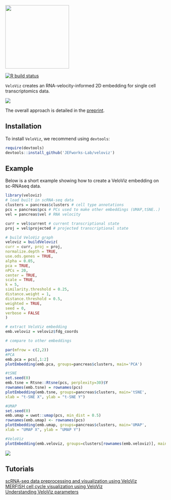 
<a href="https://jef.works/veloviz/"><img src="https://github.com/JEFworks/veloviz/blob/package/docs/img/logo_final.png" width="200"/></a>

<!-- badges: start -->
[![R build status](https://github.com/JEFworks/veloviz/workflows/R-CMD-check/badge.svg)](https://github.com/JEFworks/veloviz/actions)
<!-- badges: end -->


`VeloViz` creates an RNA-velocity-informed 2D embedding for single cell transcriptomics data.

![](https://github.com/JEFworks/veloviz/blob/package/docs/img/readme_schematic.png)

The overall approach is detailed in the [preprint](https://www.biorxiv.org/content/10.1101/2021.01.28.425293v1).

## Installation

To install `VeloViz`, we recommend using `devtools`:

``` r
require(devtools)
devtools::install_github('JEFworks-Lab/veloviz')
```

## Example

Below is a short example showing how to create a VeloViz embedding on sc-RNAseq data.   

``` r
library(veloviz)
# load built in scRNA-seq data
clusters = pancreas$clusters # cell type annotations
pcs = pancreas$pcs # PCs used to make other embeddings (UMAP,tSNE..)
vel = pancreas$vel # RNA velocity

curr = vel$current # current transcriptional state
proj = vel$projected # projected transcriptional state

# build VeloViz graph
veloviz = buildVeloviz(
curr = curr, proj = proj,
normalize.depth = TRUE,
use.ods.genes = TRUE,
alpha = 0.05,
pca = TRUE,
nPCs = 20,
center = TRUE,
scale = TRUE,
k = 5,
similarity.threshold = 0.25,
distance.weight = 1,
distance.threshold = 0.5,
weighted = TRUE,
seed = 0,
verbose = FALSE
)

# extract VeloViz embedding
emb.veloviz = veloviz$fdg_coords

# compare to other embeddings

par(mfrow = c(2,2))
#PCA
emb.pca = pcs[,1:2]
plotEmbedding(emb.pca, groups=pancreas$clusters, main='PCA')

#tSNE
set.seed(0)
emb.tsne = Rtsne::Rtsne(pcs, perplexity=30)$Y 
rownames(emb.tsne) = rownames(pcs)
plotEmbedding(emb.tsne, groups=pancreas$clusters, main='tSNE',
xlab = "t-SNE X", ylab = "t-SNE Y")

#UMAP
set.seed(0)
emb.umap = uwot::umap(pcs, min_dist = 0.5)
rownames(emb.umap) <- rownames(pcs)
plotEmbedding(emb.umap, groups=pancreas$clusters, main='UMAP',
xlab = "UMAP X", ylab = "UMAP Y")

#VeloViz
plotEmbedding(emb.veloviz, groups=clusters[rownames(emb.veloviz)], main='veloviz')

```
![](https://github.com/JEFworks/veloviz/blob/package/docs/img/readme_example.png)

## Tutorials
[scRNA-seq data preprocessing and visualization using VeloViz](https://github.com/JEFworks/veloviz/blob/package/docs/pancreas.md)  
[MERFISH cell cycle visualization using VeloViz](https://github.com/JEFworks/veloviz/blob/package/docs/merfish.md)  
[Understanding VeloViz parameters](https://github.com/JEFworks/veloviz/blob/package/docs/simulation.md)
